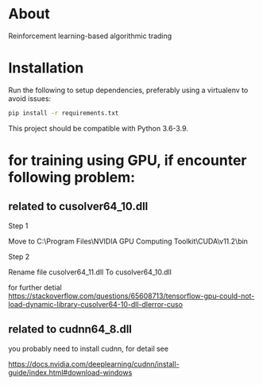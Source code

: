 # About
Reinforcement learning-based algorithmic trading

# Installation
Run the following to setup dependencies, preferably using a virtualenv to avoid issues:
```bash
pip install -r requirements.txt
```
This project should be compatible with Python 3.6-3.9.


# for training using GPU, if encounter following problem:

## related to cusolver64_10.dll
Step 1

Move to C:\Program Files\NVIDIA GPU Computing Toolkit\CUDA\v11.2\bin

Step 2

Rename file cusolver64_11.dll  To  cusolver64_10.dll

for further detial https://stackoverflow.com/questions/65608713/tensorflow-gpu-could-not-load-dynamic-library-cusolver64-10-dll-dlerror-cuso

## related to cudnn64_8.dll

you probably need to install cudnn, for detail see

https://docs.nvidia.com/deeplearning/cudnn/install-guide/index.html#download-windows
